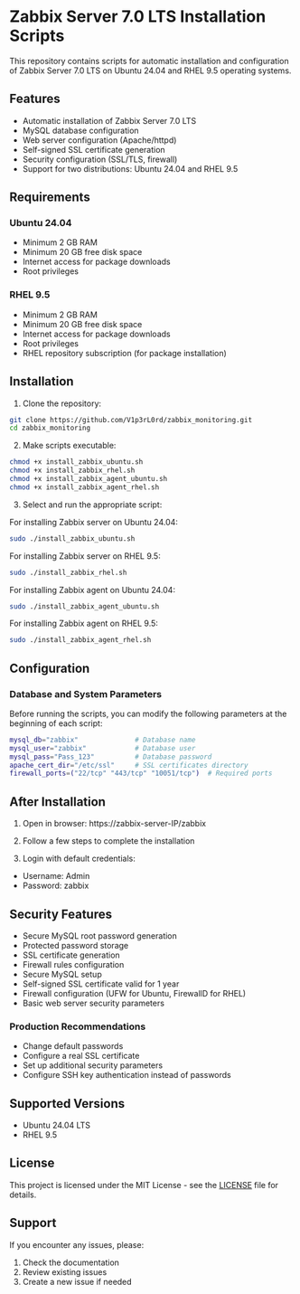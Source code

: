 # Zabbix Server 7.0 LTS Installation Scripts

This repository contains scripts for automatic installation and configuration of Zabbix Server 7.0 LTS on Ubuntu 24.04 and RHEL 9.5 operating systems.

## Features

- Automatic installation of Zabbix Server 7.0 LTS
- MySQL database configuration
- Web server configuration (Apache/httpd)
- Self-signed SSL certificate generation
- Security configuration (SSL/TLS, firewall)
- Support for two distributions: Ubuntu 24.04 and RHEL 9.5

## Requirements

### Ubuntu 24.04
- Minimum 2 GB RAM
- Minimum 20 GB free disk space
- Internet access for package downloads
- Root privileges

### RHEL 9.5
- Minimum 2 GB RAM
- Minimum 20 GB free disk space
- Internet access for package downloads
- Root privileges
- RHEL repository subscription (for package installation)

## Installation

1. Clone the repository:
```bash
git clone https://github.com/V1p3rL0rd/zabbix_monitoring.git
cd zabbix_monitoring
```

2. Make scripts executable:
```bash
chmod +x install_zabbix_ubuntu.sh
chmod +x install_zabbix_rhel.sh
chmod +x install_zabbix_agent_ubuntu.sh
chmod +x install_zabbix_agent_rhel.sh
```

3. Select and run the appropriate script:

For installing Zabbix server on Ubuntu 24.04:
```bash
sudo ./install_zabbix_ubuntu.sh
```

For installing Zabbix server on RHEL 9.5:
```bash
sudo ./install_zabbix_rhel.sh
```

For installing Zabbix agent on Ubuntu 24.04:
```bash
sudo ./install_zabbix_agent_ubuntu.sh
```

For installing Zabbix agent on RHEL 9.5:
```bash
sudo ./install_zabbix_agent_rhel.sh
```
## Configuration

### Database and System Parameters
Before running the scripts, you can modify the following parameters at the beginning of each script:

```bash
mysql_db="zabbix"              # Database name
mysql_user="zabbix"            # Database user
mysql_pass="Pass_123"          # Database password
apache_cert_dir="/etc/ssl"     # SSL certificates directory
firewall_ports=("22/tcp" "443/tcp" "10051/tcp")  # Required ports
```

## After Installation

1. Open in browser: https://zabbix-server-IP/zabbix

2. Follow a few steps to complete the installation 

3. Login with default credentials:
- Username: Admin
- Password: zabbix

## Security Features

- Secure MySQL root password generation
- Protected password storage
- SSL certificate generation
- Firewall rules configuration
- Secure MySQL setup
- Self-signed SSL certificate valid for 1 year
- Firewall configuration (UFW for Ubuntu, FirewallD for RHEL)
- Basic web server security parameters

### Production Recommendations
- Change default passwords
- Configure a real SSL certificate
- Set up additional security parameters
- Configure SSH key authentication instead of passwords

## Supported Versions

- Ubuntu 24.04 LTS
- RHEL 9.5


## License

This project is licensed under the MIT License - see the [LICENSE](LICENSE) file for details.

## Support

If you encounter any issues, please:
1. Check the documentation
2. Review existing issues
3. Create a new issue if needed
